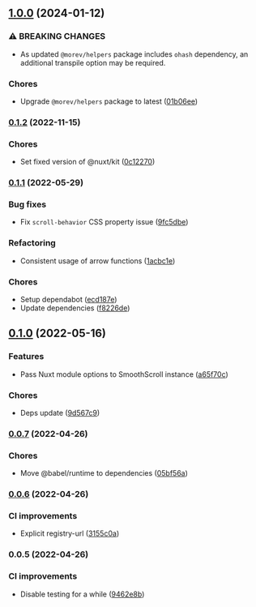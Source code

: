 

## [1.0.0](https://github.com/MorevM/smooth-scroll/compare/v0.1.2...v1.0.0) (2024-01-12)


### ⚠ BREAKING CHANGES

* As updated `@morev/helpers` package includes `ohash` dependency, an additional transpile option may be required.

### Chores

* Upgrade `@morev/helpers` package to latest ([01b06ee](https://github.com/MorevM/smooth-scroll/commit/01b06ee6b2903019a7de3e784529c47244e87ac1))

### [0.1.2](https://github.com/MorevM/smooth-scroll/compare/v0.1.1...v0.1.2) (2022-11-15)


### Chores

* Set fixed version of @nuxt/kit ([0c12270](https://github.com/MorevM/smooth-scroll/commit/0c122707380b476ca69b3dfc7e1266c66f609ed7))

### [0.1.1](https://github.com/MorevM/smooth-scroll/compare/v0.1.0...v0.1.1) (2022-05-29)


### Bug fixes

* Fix `scroll-behavior` CSS property issue ([9fc5dbe](https://github.com/MorevM/smooth-scroll/commit/9fc5dbe11b9d8eeedad89aca23c45c603093ac45))


### Refactoring

* Consistent usage of arrow functions ([1acbc1e](https://github.com/MorevM/smooth-scroll/commit/1acbc1ec3926aed52975b866c14d7cf091059c68))


### Chores

* Setup dependabot ([ecd187e](https://github.com/MorevM/smooth-scroll/commit/ecd187edad95fa2a436a0e0c7fb7bfb72eefa424))
* Update dependencies ([f8226de](https://github.com/MorevM/smooth-scroll/commit/f8226de7b77a23daef4c07dffb5cb8102ddd3927))

## [0.1.0](https://github.com/MorevM/smooth-scroll/compare/v0.0.7...v0.1.0) (2022-05-16)


### Features

* Pass Nuxt module options to SmoothScroll instance ([a65f70c](https://github.com/MorevM/smooth-scroll/commit/a65f70c9574a7d2c9f2c8078096100675ab8428e))


### Chores

* Deps update ([9d567c9](https://github.com/MorevM/smooth-scroll/commit/9d567c9bda9f32cd03bc8573cc797a5f25388bae))

### [0.0.7](https://github.com/MorevM/smooth-scroll/compare/v0.0.6...v0.0.7) (2022-04-26)


### Chores

* Move @babel/runtime to dependencies ([05bf56a](https://github.com/MorevM/smooth-scroll/commit/05bf56a7ed22827b56cb1cfa5b9d97781a4a66ea))

### [0.0.6](https://github.com/MorevM/smooth-scroll/compare/v0.0.5...v0.0.6) (2022-04-26)


### CI improvements

* Explicit registry-url ([3155c0a](https://github.com/MorevM/smooth-scroll/commit/3155c0a12af9904381c1cf6c34e4ee36d505844c))

### 0.0.5 (2022-04-26)


### CI improvements

* Disable testing for a while ([9462e8b](https://github.com/MorevM/smooth-scroll/commit/9462e8bad872148625ece4ec5e570ba1f720e9af))
